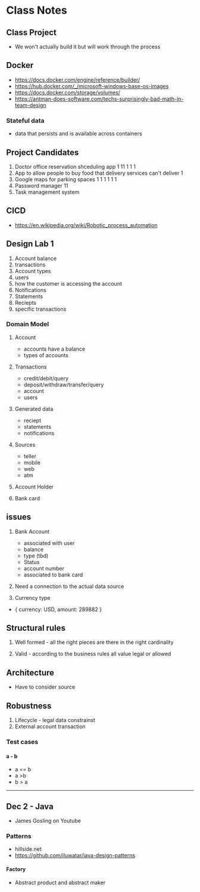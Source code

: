 # Class Notes

## Class Project

- We won't actually build it but will work through the process

## Docker

- <https://docs.docker.com/engine/reference/builder/>
- <https://hub.docker.com/_/microsoft-windows-base-os-images>
- https://docs.docker.com/storage/volumes/
- https://antman-does-software.com/techs-surprisingly-bad-math-in-team-design

### Stateful data

- data that persists and is available across containers

## Project Candidates

1. Doctor office reservation shceduling app 1 11 1 1 1
2. App to allow people to buy food that delivery services can't deliver 1
3. Google maps for parking spaces 1 1 1 1 1  1
4. Password manager  11
5. Task management system
    

## CICD

- https://en.wikipedia.org/wiki/Robotic_process_automation

## Design Lab 1

1. Account balance
2. transactions
3. Account types
4. users
5. how the customer is accessing the account
6. Notifications
7. Statements
8. Reciepts 
9. specific transactions


### Domain Model

1. Account
    - accounts have a balance
    - types of accounts

2. Transactions
    - credit/debit/query
    - deposit/withdraw/transfer/query
    - account
    - users
3. Generated data
    - reciept
    - statements
    - notifications
4. Sources
    - teller
    - mobile
    - web
    - atm
5. Account Holder
6. Bank card

## issues

1. Bank Account
    - associated with user
    - balance
    - type (tbd)
    - Status
    - account number
    - associated to bank card

2. Need a connection to the actual data source

3. Currency type

- {
    currency: USD,
    amount: 289882
}

## Structural rules

1. Well formed - all the right pieces are there in the right cardinality

2. Valid - according to the business rules all value  legal or allowed

## Architecture

- Have to consider source

## Robustness

1. Lifecycle - legal data constrainst
2. External  account transaction 

### Test cases 
####  a - b
- a == b
- a >b
- b >  a

---

## Dec 2 - Java

- James Gosling on Youtube

### Patterns
- hillside.net
- https://github.com/iluwatar/java-design-patterns

#### Factory
- Abstract product and abstract maker
